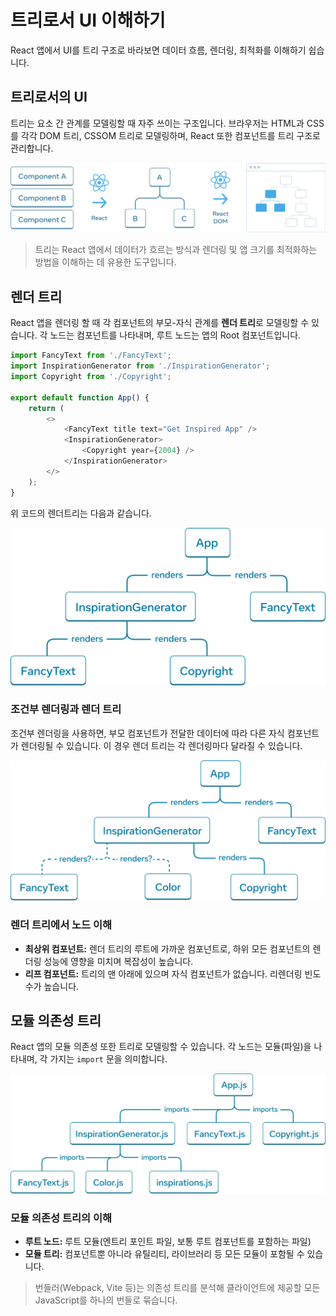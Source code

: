# 트리로서 UI 이해하기

React 앱에서 UI를 트리 구조로 바라보면 데이터 흐름, 렌더링, 최적화를 이해하기 쉽습니다.

## 트리로서의 UI

트리는 요소 간 관계를 모델링할 때 자주 쓰이는 구조입니다. 브라우저는 HTML과 CSS를 각각 DOM 트리, CSSOM 트리로 모델링하며, React 또한 컴포넌트를 트리 구조로 관리합니다.

![alt text](../images/image-4.png)

> 트리는 React 앱에서 데이터가 흐르는 방식과 렌더링 및 앱 크기를 최적화하는 방법을 이해하는 데 유용한 도구입니다.

## 렌더 트리

React 앱을 렌더링 할 때 각 컴포넌트의 부모-자식 관계를 **렌더 트리**로 모델링할 수 있습니다. 각 노드는 컴포넌트를 나타내며, 루트 노드는 앱의 Root 컴포넌트입니다.

```js
import FancyText from './FancyText';
import InspirationGenerator from './InspirationGenerator';
import Copyright from './Copyright';

export default function App() {
    return (
        <>
            <FancyText title text="Get Inspired App" />
            <InspirationGenerator>
                <Copyright year={2004} />
            </InspirationGenerator>
        </>
    );
}
```

위 코드의 렌더트리는 다음과 같습니다.

![alt text](../images/image-5.png)

### 조건부 렌더링과 렌더 트리

조건부 렌더링을 사용하면, 부모 컴포넌트가 전달한 데이터에 따라 다른 자식 컴포넌트가 렌더링될 수 있습니다. 이 경우 렌더 트리는 각 렌더링마다 달라질 수 있습니다.

![alt text](../images/image-6.png)

### 렌더 트리에서 노드 이해

-   **최상위 컴포넌트:** 렌더 트리의 루트에 가까운 컴포넌트로, 하위 모든 컴포넌트의 렌더링 성능에 영향을 미치며 복잡성이 높습니다.
-   **리프 컴포넌트:** 트리의 맨 아래에 있으며 자식 컴포넌트가 없습니다. 리렌더링 빈도수가 높습니다.

## 모듈 의존성 트리

React 앱의 모듈 의존성 또한 트리로 모델링할 수 있습니다. 각 노드는 모듈(파일)을 나타내며, 각 가지는 `import` 문을 의미합니다.

![alt text](../images/image-7.png)

### 모듈 의존성 트리의 이해

-   **루트 노드:** 루트 모듈(엔트리 포인트 파일, 보통 루트 컴포넌트를 포함하는 파일)
-   **모듈 트리:** 컴포넌트뿐 아니라 유틸리티, 라이브러리 등 모든 모듈이 포함될 수 있습니다.

> 번들러(Webpack, Vite 등)는 의존성 트리를 분석해 클라이언트에 제공할 모든 JavaScript를 하나의 번들로 묶습니다.

